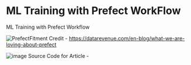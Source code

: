 # ML Training with Prefect WorkFlow
 ML Training with Prefect Workflow

![PrefectFitment](https://user-images.githubusercontent.com/41631964/225421650-75d1c3c5-b767-4f9e-b790-5d8dd6c1801f.png)
Credit - https://datarevenue.com/en-blog/what-we-are-loving-about-prefect

![image](https://user-images.githubusercontent.com/41631964/225421852-9452c943-5ff9-49fa-8db8-109dfa83faf0.png)
Source Code for Article - 
